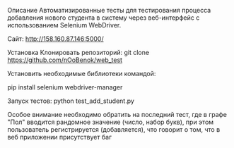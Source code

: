 Описание
Автоматизированные тесты для тестирования процесса добавления нового студента
в систему через веб-интерфейс с использованием Selenium WebDriver.

Сайт: http://158.160.87.146:5000/


Установка
Клонировать репозиторий:
git clone https://github.com/nOoBenok/web_test

Установить необходимые библиотеки командой: 

pip install selenium webdriver-manager

Запуск тестов:
python test_add_student.py

Особое внимание необходимо обратить на последний тест, где в графе "Пол" вводится рандомное значение (число, набор букв),
при этом пользователь регистрируется (добавляется), что говорит о том, что в веб приложении присутствует баг
